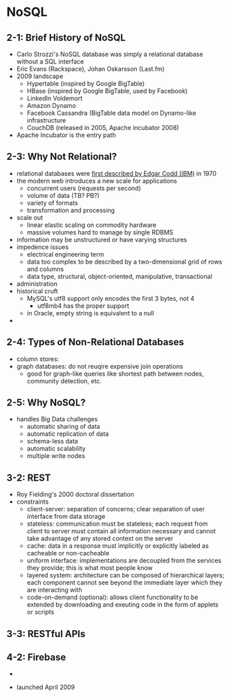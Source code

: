 # NoSQL

## 2-1: Brief History of NoSQL

* Carlo Strozzi's NoSQL database was simply a relational database without a SQL interface
* Eric Evans (Rackspace), Johan Oskarsson (Last.fm)
* 2009 landscape
  * Hypertable (inspired by Google BigTable)
  * HBase (inspired by Google BigTable, used by Facebook)
  * LinkedIn Voldemort
  * Amazon Dynamo
  * Facebook Cassandra (BigTable data model on Dynamo-like infrastructure
  * CouchDB (released in 2005, Apache incubator 2008)
* Apache Incubator is the entry path

## 2-3: Why Not Relational?

* relational databases were [first described by Edgar Codd (IBM)](http://dx.doi.org/10.1145%2F362384.362685) in 1970
* the modern web introduces a new scale for applications
  * concurrent users (requests per second)
  * volume of data (TB? PB?)
  * variety of formats
  * transformation and processing
* scale out
  * linear elastic scaling on commodity hardware
  * massive volumes hard to manage by single RDBMS
* information may be unstructured or have varying structures
* impedence issues
  * electrical engineering term
  * data too complex to be described by a two-dimensional grid of rows and columns
  * data type, structural, object-oriented, manipulative, transactional
* administration
* historical cruft
  * MySQL's utf8 support only encodes the first 3 bytes, not 4
    * utf8mb4 has the proper support
  * in Oracle, empty string is equivalent to a null
* 

## 2-4: Types of Non-Relational Databases

* column stores:
* graph databases: do not reuqire expensive join operations
  * good for graph-like queries like shortest path between nodes, community detection, etc.

## 2-5: Why NoSQL?

* handles Big Data challenges
  * automatic sharing of data
  * automatic replication of data
  * schema-less data
  * automatic scalability
  * multiple write nodes

## 3-2: REST

* Roy Fielding's 2000 doctoral dissertation
* constraints
  * client-server: separation of concerns; clear separation of user interface from data storage
  * stateless: communication must be stateless; each request from client to server must contain all information necessary and cannot take advantage of any stored context on the server
  * cache: data in a response must implicitly or explicitly labeled as cacheable or non-cacheable
  * uniform interface: implementations are decoupled from the services they provide; this is what most people know
  * layered system: architecture can be composed of hierarchical layers; each component cannot see beyond the immediate layer which they are interacting with
  * code-on-demand (optional): allows client functionality to be extended by downloading and exeuting code in the form of applets or scripts

## 3-3: RESTful APIs

## 4-2: Firebase

* 

* launched April 2009

##